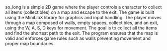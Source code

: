so_long is a simple 2D game where the player controls a character to collect all items (collectibles) on a map and escape to the exit. The game is built using the MiniLibX library for graphics and input handling. The player moves through a map composed of walls, empty spaces, collectibles, and an exit, using the W, A, S, D keys for movement. The goal is to collect all the items and find the shortest path to the exit. The program ensures that the map is valid and enforces game rules such as walls preventing movement and proper map boundaries.

